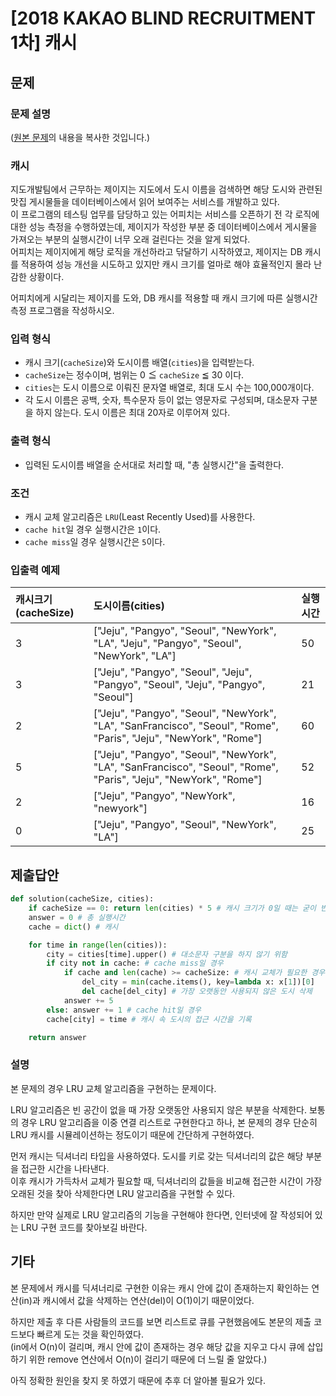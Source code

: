 # [2018 KAKAO BLIND RECRUITMENT 1차] 캐시
## 문제
### 문제 설명
([원본 문제](https://programmers.co.kr/learn/courses/30/lessons/17680)의 내용을 복사한 것입니다.)

### 캐시
지도개발팀에서 근무하는 제이지는 지도에서 도시 이름을 검색하면 해당 도시와 관련된 맛집 게시물들을 데이터베이스에서 읽어 보여주는 서비스를 개발하고 있다.  
이 프로그램의 테스팅 업무를 담당하고 있는 어피치는 서비스를 오픈하기 전 각 로직에 대한 성능 측정을 수행하였는데, 제이지가 작성한 부분 중 데이터베이스에서 게시물을 가져오는 부분의 실행시간이 너무 오래 걸린다는 것을 알게 되었다.  
어피치는 제이지에게 해당 로직을 개선하라고 닦달하기 시작하였고, 제이지는 DB 캐시를 적용하여 성능 개선을 시도하고 있지만 캐시 크기를 얼마로 해야 효율적인지 몰라 난감한 상황이다.

어피치에게 시달리는 제이지를 도와, DB 캐시를 적용할 때 캐시 크기에 따른 실행시간 측정 프로그램을 작성하시오.

### 입력 형식
* 캐시 크기(```cacheSize```)와 도시이름 배열(```cities```)을 입력받는다.
* ```cacheSize```는 정수이며, 범위는 0 ≦ ```cacheSize``` ≦ 30 이다.
* ```cities```는 도시 이름으로 이뤄진 문자열 배열로, 최대 도시 수는 100,000개이다.
* 각 도시 이름은 공백, 숫자, 특수문자 등이 없는 영문자로 구성되며, 대소문자 구분을 하지 않는다. 도시 이름은 최대 20자로 이루어져 있다.

### 출력 형식
* 입력된 도시이름 배열을 순서대로 처리할 때, "총 실행시간"을 출력한다.

### 조건
* 캐시 교체 알고리즘은 ```LRU```(Least Recently Used)를 사용한다.
* ```cache hit```일 경우 실행시간은 ```1```이다.
* ```cache miss```일 경우 실행시간은 ```5```이다.

### 입출력 예제
|캐시크기(cacheSize)|도시이름(cities)|실행시간|
|:---|:---|:---|
|3|["Jeju", "Pangyo", "Seoul", "NewYork", "LA", "Jeju", "Pangyo", "Seoul", "NewYork", "LA"]|50|
|3|["Jeju", "Pangyo", "Seoul", "Jeju", "Pangyo", "Seoul", "Jeju", "Pangyo", "Seoul"]|21|
|2|["Jeju", "Pangyo", "Seoul", "NewYork", "LA", "SanFrancisco", "Seoul", "Rome", "Paris", "Jeju", "NewYork", "Rome"]|60|
|5|["Jeju", "Pangyo", "Seoul", "NewYork", "LA", "SanFrancisco", "Seoul", "Rome", "Paris", "Jeju", "NewYork", "Rome"]|52|
|2|["Jeju", "Pangyo", "NewYork", "newyork"]|16|
|0|["Jeju", "Pangyo", "Seoul", "NewYork", "LA"]|25|

## 제출답안
```python
def solution(cacheSize, cities):
    if cacheSize == 0: return len(cities) * 5 # 캐시 크기가 0일 때는 굳이 반복을 수행하지 않아도 됨
    answer = 0 # 총 실행시간
    cache = dict() # 캐시

    for time in range(len(cities)):
        city = cities[time].upper() # 대소문자 구분을 하지 않기 위함
        if city not in cache: # cache miss일 경우
            if cache and len(cache) >= cacheSize: # 캐시 교체가 필요한 경우
                del_city = min(cache.items(), key=lambda x: x[1])[0]
                del cache[del_city] # 가장 오랫동안 사용되지 않은 도시 삭제
            answer += 5
        else: answer += 1 # cache hit일 경우
        cache[city] = time # 캐시 속 도시의 접근 시간을 기록

    return answer
```
### 설명
본 문제의 경우 LRU 교체 알고리즘을 구현하는 문제이다.

LRU 알고리즘은 빈 공간이 없을 때 가장 오랫동안 사용되지 않은 부분을 삭제한다. 보통의 경우 LRU 알고리즘을 이중 연결 리스트로 구현한다고 하나, 본 문제의 경우 단순히 LRU 캐시를 시뮬레이션하는 
정도이기 때문에 간단하게 구현하였다.

먼저 캐시는 딕셔너리 타입을 사용하였다. 도시를 키로 갖는 딕셔너리의 값은 해당 부분을 접근한 시간을 나타낸다.  
이후 캐시가 가득차서 교체가 필요할 때, 딕셔너리의 값들을 비교해 접근한 시간이 가장 오래된 것을 찾아 삭제한다면 LRU 알고리즘을 구현할 수 있다.

하지만 만약 실제로 LRU 알고리즘의 기능을 구현해야 한다면, 인터넷에 잘 작성되어 있는 LRU 구현 코드를 찾아보길 바란다.

## 기타
본 문제에서 캐시를 딕셔너리로 구현한 이유는 캐시 안에 값이 존재하는지 확인하는 연산(in)과 캐시에서 값을 삭제하는 연산(del)이 O(1)이기 때문이었다.

하지만 제출 후 다른 사람들의 코드를 보면 리스트로 큐를 구현했음에도 본문의 제출 코드보다 빠르게 도는 것을 확인하였다.  
(in에서 O(n)이 걸리며, 캐시 안에 값이 존재하는 경우 해당 값을 지우고 다시 큐에 삽입하기 위한 remove 연산에서 O(n)이 걸리기 때문에 더 느릴 줄 알았다.)

아직 정확한 원인을 찾지 못 하였기 때문에 추후 더 알아볼 필요가 있다.

